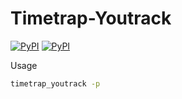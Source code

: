 # Timetrap-Youtrack
[![PyPI](https://img.shields.io/badge/pypi-0.1-orange.svg)](https://pypi.org/project/Python3-Youtrack-api/) [![PyPI](https://img.shields.io/badge/python-3-blue.svg)](https://pypi.org/project/Python3-Youtrack-api/)



Usage
```bash
timetrap_youtrack -p 


```
